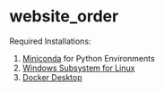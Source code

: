 # website_order

Required Installations:
1) [Miniconda](https://docs.conda.io/en/latest/miniconda.html) for Python Environments
2) [Windows Subsystem for Linux](https://www.ceos3c.com/wsl-2/install-wsl2-with-windows-terminal/)
3) [Docker Desktop](https://www.docker.com/products/docker-desktop/)
